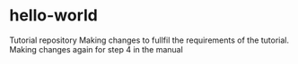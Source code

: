 # hello-world
Tutorial repository
Making changes to fullfil the requirements of the tutorial.
Making changes again for step 4 in the manual
